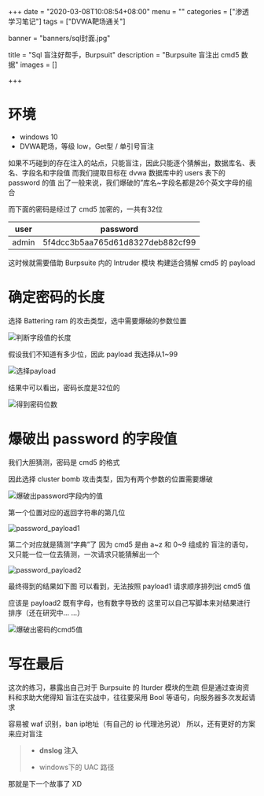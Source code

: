 +++
date = "2020-03-08T10:08:54+08:00"
menu = ""
categories = ["渗透学习笔记"]
tags = ["DVWA靶场通关"]

banner = "banners/sql封面.jpg"

title = "Sql 盲注好帮手，Burpsuit"
description = "Burpsuite 盲注出 cmd5 数据"
images = []

+++


# 环境

- windows 10
- DVWA靶场，等级 low，Get型 / 单引号盲注

如果不巧碰到的存在注入的站点，只能盲注，因此只能逐个猜解出，数据库名、表名、字段名和字段值
而我们提取目标在 dvwa 数据库中的 users 表下的 password 的值
出了一般来说，我们爆破的”库名~字段名都是26个英文字母的组合

而下面的密码是经过了 cmd5 加密的，一共有32位 

| user | password  |
| :------: | :------------: |
| admin | 5f4dcc3b5aa765d61d8327deb882cf99 |

这时候就需要借助 Burpsuite 内的 Intruder 模块
构建适合猜解 cmd5 的 payload

# 确定密码的长度

选择 Battering ram 的攻击类型，选中需要爆破的参数位置

![判断字段值的长度](https://ae01.alicdn.com/kf/U5990243b4be94276b9b6a5734c8bf1de6.jpg)

假设我们不知道有多少位，因此 payload 我选择从1~99

![选择payload](https://ae01.alicdn.com/kf/Uf783f539057c466c907a8e017c7cb0edY.jpg)

结果中可以看出，密码长度是32位的

![得到密码位数](https://ae01.alicdn.com/kf/U66f2759983d54d8187f908b44e257a8b0.jpg)



# 爆破出 password 的字段值

我们大胆猜测，密码是 cmd5 的格式

因此选择 cluster bomb 攻击类型，因为有两个参数的位置需要爆破

![爆破出password字段内的值](https://ae01.alicdn.com/kf/U1df57d1d34cf44c8b91b0954196307c7P.jpg)

第一个位置对应的返回字符串的第几位

![password_payload1](https://ae01.alicdn.com/kf/U4e01933050d4440d81521ccc3ae7226cC.jpg)

第二个对应就是猜测“字典”了
因为 cmd5 是由 a~z 和 0~9 组成的
盲注的语句，又只能一位一位去猜测，一次请求只能猜解出一个

![password_payload2](https://ae01.alicdn.com/kf/U3f062cdd8aa14c52858818d26be0b9d2l.jpg)

最终得到的结果如下图
可以看到，无法按照 payload1 请求顺序排列出 cmd5 值

应该是 payload2 既有字母，也有数字导致的
这里可以自己写脚本来对结果进行排序（还在研究中... ...）

![爆破出密码的cmd5值](https://ae01.alicdn.com/kf/U0db5b93b18654e81a4f141b962547fe1Y.jpg)

# 写在最后

这次的练习，暴露出自己对于 Burpsuite 的 Iturder 模块的生疏
但是通过查询资料和求助大佬得知
盲注在实战中，往往要采用 Bool 等语句，向服务器多次发起请求

容易被 waf 识别，ban ip地址（有自己的 ip 代理池另说）
所以，还有更好的方案来应对盲注

> - **dnslog 注入**
>
> - windows下的 UAC 路径

那就是下一个故事了 XD

